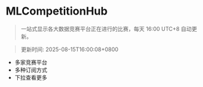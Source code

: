 # MLCompetitionHub

> 一站式显示各大数据竞赛平台正在进行的比赛，每天 16:00 UTC+8 自动更新。
  
> 更新时间: 2025-08-15T16:00:08+0800 

* 多家竞赛平台
* 多种订阅方式
* 下拉查看更多